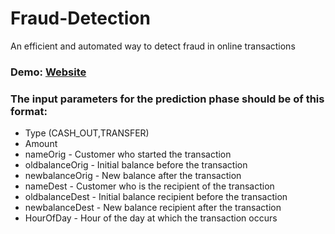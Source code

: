 # Fraud-Detection
An efficient and automated way to detect fraud in online transactions

### Demo: <a href="https://fraud-detection-demo.herokuapp.com/">Website</a>

### The input parameters for the prediction phase should be of this format:

* Type (CASH_OUT,TRANSFER)
* Amount
* nameOrig - Customer who started the transaction
* oldbalanceOrig - Initial balance before the transaction
* newbalanceOrig - New balance after the transaction
* nameDest - Customer who is the recipient of the transaction
* oldbalanceDest - Initial balance recipient before the transaction
* newbalanceDest - New balance recipient after the transaction
* HourOfDay - Hour of the day at which the transaction occurs

